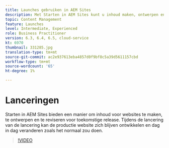 ```yaml
---
title: Launches gebruiken in AEM Sites
description: Met Starten in AEM Sites kunt u inhoud maken, ontwerpen en reviseren voor toekomstige release.
topic: Content Management
feature: Launches
level: Intermediate, Experienced
role: Business Practitioner
version: 6.3, 6.4, 6.5, cloud-service
kt: 6970
thumbnail: 331285.jpg
translation-type: tm+mt
source-git-commit: ac2e937613eba4857d0f9bf8c5a39d5611157cbd
workflow-type: tm+mt
source-wordcount: '65'
ht-degree: 1%

---
```



# Lanceringen

Starten in AEM Sites bieden een manier om inhoud voor websites te maken, te ontwerpen en te reviseren voor toekomstige release. Tijdens de lancering van de lancering kan de productie website zich blijven ontwikkelen en dag in dag veranderen zoals het normaal zou doen.

>[!VIDEO](https://video.tv.adobe.com/v/331285?quality=12&learn=on)
